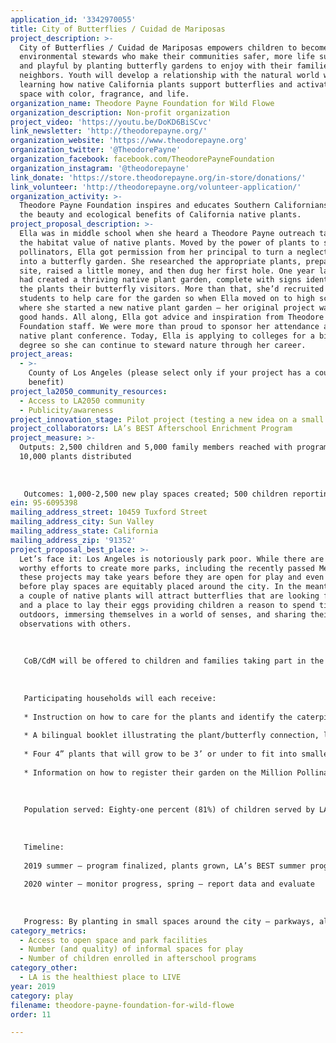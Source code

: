 ```yaml
---
application_id: '3342970055'
title: City of Butterflies / Cuidad de Mariposas
project_description: >-
  City of Butterflies / Cuidad de Mariposas empowers children to become
  environmental stewards who make their communities safer, more life sustaining,
  and playful by planting butterfly gardens to enjoy with their families and
  neighbors. Youth will develop a relationship with the natural world while
  learning how native California plants support butterflies and activate vacant
  space with color, fragrance, and life.
organization_name: Theodore Payne Foundation for Wild Flowe
organization_description: Non-profit organization
project_video: 'https://youtu.be/DoKD6BiSCvc'
link_newsletter: 'http://theodorepayne.org/'
organization_website: 'https://www.theodorepayne.org'
organization_twitter: '@TheodorePayne'
organization_facebook: facebook.com/TheodorePayneFoundation
organization_instagram: '@theodorepayne'
link_donate: 'https://store.theodorepayne.org/in-store/donations/'
link_volunteer: 'http://theodorepayne.org/volunteer-application/'
organization_activity: >-
  Theodore Payne Foundation inspires and educates Southern Californians about
  the beauty and ecological benefits of California native plants.
project_proposal_description: >-
  Ella was in middle school when she heard a Theodore Payne outreach talk about
  the habitat value of native plants. Moved by the power of plants to support
  pollinators, Ella got permission from her principal to turn a neglected corner
  into a butterfly garden. She researched the appropriate plants, prepared the
  site, raised a little money, and then dug her first hole. One year later, Ella
  had created a thriving native plant garden, complete with signs identifying
  the plants their butterfly visitors. More than that, she’d recruited fellow
  students to help care for the garden so when Ella moved on to high school —
  where she started a new native plant garden — her original project was left in
  good hands. All along, Ella got advice and inspiration from Theodore Payne
  Foundation staff. We were more than proud to sponsor her attendance at a
  native plant conference. Today, Ella is applying to colleges for a biology
  degree so she can continue to steward nature through her career.
project_areas:
  - >-
    County of Los Angeles (please select only if your project has a countywide
    benefit)
project_la2050_community_resources:
  - Access to LA2050 community
  - Publicity/awareness
project_innovation_stage: Pilot project (testing a new idea on a small scale to prove feasibility)
project_collaborators: LA’s BEST Afterschool Enrichment Program
project_measure: >-
  Outputs: 2,500 children and 5,000 family members reached with programming;
  10,000 plants distributed
   
   
   
   Outcomes: 1,000-2,500 new play spaces created; 500 children reporting on their plants and butterflies; 15,000 butterflies hatched; 25,000 children will be enrolled in the LA’s BEST Afterschool Enrichment Program
ein: 95-6095398
mailing_address_street: 10459 Tuxford Street
mailing_address_city: Sun Valley
mailing_address_state: California
mailing_address_zip: '91352'
project_proposal_best_place: >-
  Let’s face it: Los Angeles is notoriously park poor. While there are many
  worthy efforts to create more parks, including the recently passed Measure A,
  these projects may take years before they are open for play and even longer
  before play spaces are equitably placed around the city. In the meantime, even
  a couple of native plants will attract butterflies that are looking for a meal
  and a place to lay their eggs providing children a reason to spend time
  outdoors, immersing themselves in a world of senses, and sharing their
  observations with others. 
   
   
   
   CoB/CdM will be offered to children and families taking part in the LA’s BEST club-based activities, family outreach events, and on field trips that connect participants to the environment and cultivate a culture of civic engagement and environmental activism. 
   
   
   
   Participating households will each receive:
   
   * Instruction on how to care for the plants and identify the caterpillars and butterflies that are sure to visit them.
   
   * A bilingual booklet illustrating the plant/butterfly connection, life cycle of butterflies, growing cycle of plants, how to plant and care for nectar and forage plants, and space to record observations
   
   * Four 4” plants that will grow to be 3’ or under to fit into smaller spaces or in containers. Forage plants for caterpillars will be paired with nectar plants for butterflies. 
   
   * Information on how to register their garden on the Million Pollinator Network so they take their place in a national movement to support nature
   
   
   
   Population served: Eighty-one percent (81%) of children served by LA’s BEST are Latino, 12% are African American, 3% are Asian, and 3% are Caucasian. For 44% of students served by LA's BEST, English is a second language. Fifty-one percent (51%) of participants are female, and 49% are male. On average, 90% of LA’s BEST students qualify for free or reduced-price lunch. 
   
   
   
   Timeline: 
   
   2019 summer — program finalized, plants grown, LA’s BEST summer program offered; fall — clubs, outreach, and field trips programs offered, all plants in ground by end of 2019
   
   2020 winter — monitor progress, spring — report data and evaluate 
   
   
   
   Progress: By planting in small spaces around the city — parkways, allies, dooryard gardens, and balconies — children will activate vacant spaces and increase the number of engaging play outdoor places by 1,000-2,500. The plants involved are “city-sized” so they will thrive in the smaller planting spaces, especially those found around many multi-family housing units that lack more developed play spaces. These newly activated spaces will be easily accessible to children and their families as they will be adjacent to their homes or augments to afterschool gardens. City of Butterflies expands the environmental curriculum for LA’s BEST, giving even more families a reason to enroll their children in the afterschool program.
category_metrics:
  - Access to open space and park facilities
  - Number (and quality) of informal spaces for play
  - Number of children enrolled in afterschool programs
category_other:
  - LA is the healthiest place to LIVE
year: 2019
category: play
filename: theodore-payne-foundation-for-wild-flowe
order: 11

---
```

